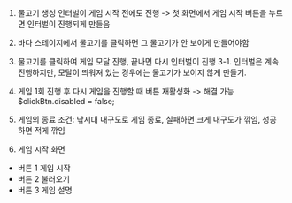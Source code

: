 1. 물고기 생성 인터벌이 게임 시작 전에도 진행
-> 첫 화면에서 게임 시작 버튼을 누르면 인터벌이 진행되게 만들음

2. 바다 스테이지에서 물고기를 클릭하면 그 물고기가 안 보이게 만들어야함

3. 물고기를 클릭하여 게임 모달 진행, 끝나면 다시 인터벌이 진행
3-1. 인터벌은 계속 진행하지만, 모달이 띄워져 있는 경우에는 물고기가 보이지 않게 만들기.

4. 게임 1회 진행 후 다시 게임을 진행할 때 버튼 재활성화 
-> 해결 가능 $clickBtn.disabled = false;

5. 게임의 종료 조건:
낚시대 내구도로 게임 종료, 실패하면 크게 내구도가 깎임, 성공하면 적게 깎임

6. 게임 시작 화면
- 버튼 1 게임 시작
- 버튼 2 불러오기
- 버튼 3 게임 설명


